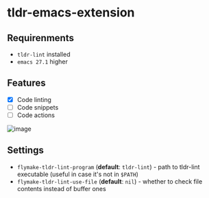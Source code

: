# tldr-emacs-extension

## Requirenments

- `tldr-lint` installed
- `emacs 27.1` higher

## Features

- [x] Code linting
- [ ] Code snippets
- [ ] Code actions

![image](https://user-images.githubusercontent.com/42812113/207983063-03efd5da-eed9-4c52-8913-8ae2e0a95a9f.png)

## Settings

- `flymake-tldr-lint-program` (**default**: `tldr-lint`) - path to tldr-lint executable (useful in case it's not in `$PATH`)
- `flymake-tldr-lint-use-file` (**default**: `nil`) - whether to check file contents instead of buffer ones
